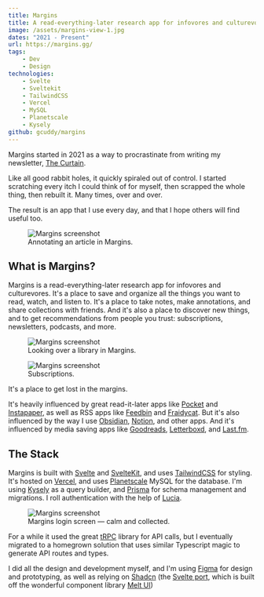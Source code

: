 ```yaml
---
title: Margins
title: A read-everything-later research app for infovores and culturevores.
image: /assets/margins-view-1.jpg
dates: "2021 - Present"
url: https://margins.gg/
tags:
    - Dev
    - Design
technologies:
    - Svelte
    - Sveltekit
    - TailwindCSS
    - Vercel
    - MySQL
    - Planetscale
    - Kysely
github: gcuddy/margins
---
```


Margins started in 2021 as a way to procrastinate from writing my newsletter, [The Curtain](https://guscuddy.substack.com).

Like all good rabbit holes, it quickly spiraled out of control. I started scratching every itch I could think of for myself, then scrapped the whole thing, then rebuilt it. Many times, over and over.

The result is an app that I use every day, and that I hope others will find useful too.

<figure>
    <img src="/assets/margins-annotations.jpg" alt="Margins screenshot" />
    <figcaption>Annotating an article in Margins.</figcaption>
</figure>

## What is Margins?

Margins is a read-everything-later research app for infovores and culturevores. It's a place to save and organize all the things you want to read, watch, and listen to. It's a place to take notes, make annotations, and share collections with friends. And it's also a place to discover new things, and to get recommendations from people you trust: subscriptions, newsletters, podcasts, and more.

<figure>
    <img src="/assets/margins-library.jpg" alt="Margins screenshot" />
    <figcaption>Looking over a library in Margins.</figcaption>
</figure>

<figure>
    <img src="/assets/margins-subscriptions.jpg" alt="Margins screenshot" />
    <figcaption>Subscriptions.</figcaption>
</figure>

It's a place to get lost in the margins.

It's heavily influenced by great read-it-later apps like [Pocket](https://getpocket.com/) and [Instapaper](https://www.instapaper.com/), as well as RSS apps like [Feedbin](https://feedbin.com/) and [Fraidycat](https://github.com/kickscondor/fraidycat). But it's also influenced by the way I use [Obsidian](https://obsidian.md), [Notion](https://www.notion.so/), and other apps. And it's influenced by media saving apps like [Goodreads](https://www.goodreads.com/), [Letterboxd](https://letterboxd.com/), and [Last.fm](https://www.last.fm/).

## The Stack

Margins is built with [Svelte](https://svelte.dev/) and [SvelteKit](https://kit.svelte.dev/), and uses [TailwindCSS](https://tailwindcss.com/) for styling. It's hosted on [Vercel](https://vercel.com/), and uses [Planetscale](https://planetscale.com/) MySQL for the database. I'm using [Kysely](https://kysely.dev/) as a query builder, and [Prisma](https://www.prisma.io/) for schema management and migrations. I roll authentication with the help of [Lucia](https://lucia-auth.com).

<figure>
    <img src="/assets/margins-login.jpg" alt="Margins screenshot" />
    <figcaption>Margins login screen — calm and collected.</figcaption>
</figure>


For a while it used the great [tRPC](https://www.trpc.io/) library for API calls, but I eventually migrated to a homegrown solution that uses similar Typescript magic to generate API routes and types.

I did all the design and development myself, and I'm using [Figma](https://www.figma.com/) for design and prototyping, as well as relying on [Shadcn](https://www.ui.shadcn.com) (the [Svelte port](https://www.shadcn-svelte.com), which is built off the wonderful component library [Melt UI](https://www.melt-ui.com))

